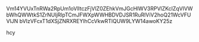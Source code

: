 Vm14YVUxTnRWa2RpUm1oVlltczFjVlZ0ZEhkVmJGcHlWV3RPVlZKclZqVlVW
bWhQWWtkS1ZrNUljRlpTCmJFWXpWWHBDVDJSR1RuRlViV2hoQ21WcVFUVlJN
bVIzVFcxT1dXSjZNRXREYlhCcVkwRTlQUW9LYW14awoKY25z

hcy